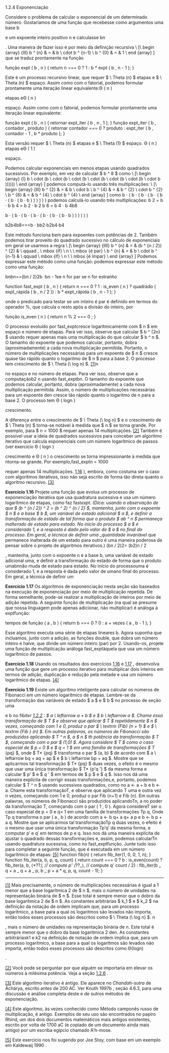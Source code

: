 1.2.4 Exponenciação

Considere o problema de calcular o exponencial de um determinado número. Gostaríamos de uma função que recebesse como argumentos uma base b

e um expoente inteiro positivo n e calculasse bn

. Uma maneira de fazer isso é por meio da definição recursiva \ [\ begin {array} {lll} b ^ {n} & = & b \ cdot b ^ {n-1} \\ b ^ {0} & = & 1 \ end {array} \] que se traduz prontamente na função

função expt ( b , n ) { return n === 0 ? 1 : b \* expt ( b , n - 1 ); }

Este é um processo recursivo linear, que requer $ \ Theta (n) $ etapas e $ \ Theta (n) $ espaço. Assim como com o fatorial, podemos formular prontamente uma iteração linear equivalente:Θ ( n )

etapas eΘ ( n )

espaço. Assim como com o fatorial, podemos formular prontamente uma iteração linear equivalente:

função expt ( b , n ) { retornar expt_iter ( b , n , 1 ); } função expt_iter ( b , contador , produto ) { retornar contador === 0 ? produto : expt_iter ( b , contador - 1 , b \* produto ); }

Esta versão requer $ \ Theta (n) $ etapas e $ \ Theta (1) $ espaço. Θ ( n ) etapas eΘ ( 1 )

espaço.

Podemos calcular exponenciais em menos etapas usando quadrados sucessivos. Por exemplo, em vez de calcular $ b ^ 8 $ como \ [\ begin {array} {l} b \ cdot (b \ cdot (b \ cdot (b \ cdot (b \ cdot (b \ cdot (b \ cdot b )))))) \ end {array} \] podemos computá-lo usando três multiplicações: \ [\ begin {array} {lll} b ^ {2} & = & b \ cdot b \\ b ^ {4} & = & b ^ {2} \ cdot b ^ {2} \\ b ^ {8} & = & b ^ {4} \ cdot b ^ {4} \ end {array} \] como b ⋅ ( b ⋅ ( b ⋅ ( b ⋅ ( b ⋅ ( b ⋅ ( b ⋅ b ) ) ) ) ) ) podemos calculá-lo usando três multiplicações: b 2 = b ⋅ b b 4 = b 2 ⋅ b 2 b 8 = b 4 ⋅ b 4b8

b ⋅ ( b ⋅ ( b ⋅ ( b ⋅ ( b ⋅ ( b ⋅ ( b ⋅ b ) ) ) ) ) )

b2b4b8===b ⋅ bb2⋅b2b4⋅b4

Este método funciona bem para expoentes com potências de 2. Também podemos tirar proveito do quadrado sucessivo no cálculo de exponenciais em geral se usarmos a regra \ [\ begin {array} {llll} b ^ {n} & = & (b ^ {n / 2}) ^ {2} & \ qquad \, \ mbox {if} \ n \ \ mbox {é par} \\ b ^ {n} & = & b \ cdot b ^ {n-1} & \ qquad \ mbox {if} \ n \ \ mbox {é ímpar} \ end {array} \] Podemos expressar este método como uma função: podemos expressar este método como uma função:

bnbn==(bn / 2)2b ⋅bn - 1se n for par se n for estranho

function fast_expt ( b , n ) { return n === 0 ? 1 : is_even ( n ) ? quadrado ( expt_rápida ( b , n / 2 )) : b \* expt_rápida ( b , n - 1 ); }

onde o predicado para testar se um inteiro é par é definido em termos do operador %, que calcula o resto após a divisão do inteiro, por

função is_even ( n ) { return n % 2 === 0 ; }

O processo evoluído por fast_exptcresce logaritmicamente com $ n $ em espaço e número de etapas. Para ver isso, observe que calcular $ b ^ {2n} $ usando requer apenas mais uma multiplicação do que calcular $ b ^ n $. O tamanho do expoente que podemos calcular, portanto, dobra (aproximadamente) a cada nova multiplicação permitida. Portanto, o número de multiplicações necessárias para um expoente de $ n $ cresce quase tão rápido quanto o logaritmo de $ n $ para a base 2. O processo tem crescimento de $ \ Theta (\ log n) $. [[1]](https://so45nujb3h4koud7nsjm2lne4u-ac4c6men2g7xr2a-github.translate.goog/sicp/chapters/1.2.4.html#footnote-1)n

no espaço e no número de etapas. Para ver isso, observe que a computaçãob2 n usando fast_exptbn. O tamanho do expoente que podemos calcular, portanto, dobra (aproximadamente) a cada nova multiplicação permitida. Assim, o número de multiplicações necessárias para um expoente den cresce tão rápido quanto o logaritmo de n para a base 2. O processo tem Θ ( logn )

crescimento.[](https://so45nujb3h4koud7nsjm2lne4u-ac4c6men2g7xr2a-github.translate.goog/sicp/chapters/1.2.4.html#footnote-1)

A diferença entre o crescimento de $ \ Theta (\ log n) $ e o crescimento de $ \ Theta (n) $ torna-se notável à medida que $ n $ se torna grande. Por exemplo, para $ n = 1000 $ requer apenas 14 multiplicações. [[2]](https://so45nujb3h4koud7nsjm2lne4u-ac4c6men2g7xr2a-github.translate.goog/sicp/chapters/1.2.4.html#footnote-2) Também é possível usar a ideia de quadrados sucessivos para conceber um algoritmo iterativo que calcula exponenciais com um número logarítmico de passos (ver exercício Θ ( logn )

crescimento e Θ ( n ) o crescimento se torna impressionante à medida que ntorna-se grande. Por exemplo,fast_exptn = 1000

requer apenas 14 multiplicações.[](https://so45nujb3h4koud7nsjm2lne4u-ac4c6men2g7xr2a-github.translate.goog/sicp/chapters/1.2.4.html#footnote-2) [1,16](https://so45nujb3h4koud7nsjm2lne4u-ac4c6men2g7xr2a-github.translate.goog/sicp/chapters/1.2.4.html#ex_1.16) ), embora, como costuma ser o caso com algoritmos iterativos, isso não seja escrito de forma tão direta quanto o algoritmo recursivo. [[3]](https://so45nujb3h4koud7nsjm2lne4u-ac4c6men2g7xr2a-github.translate.goog/sicp/chapters/1.2.4.html#footnote-3)

**Exercício 1.16** Projete uma função que evolua um processo de exponenciação iterativa que usa quadratura sucessiva e usa um número logarítmico de etapas, como faz fast*expt. (Dica: usando a observação de que $ (b ^ {n / 2}) ^ 2 = (b ^ 2) ^ {n / 2} $, mantenha, junto com o expoente $ n $ e a base $ b $, um variável de estado adicional $ a $, e definir a transformação de estado de tal forma que o produto $ ab ^ n $ permaneça inalterado de estado para estado. No início do processo $ a $ é considerado 1, e a resposta é dado pelo valor de $ a $ no final do processo. Em geral, a técnica de definir uma \_quantidade invariável* que permanece inalterada de um estado para outro é uma maneira poderosa de pensar sobre o projeto de algoritmos iterativos.) (bn / 2)2= (b2)n / 2

, mantenha, junto com o expoente n e a base b, uma variável de estado adicional uma, e definir a transformação do estado de forma que o produto umabnnão muda de estado para estado. No início do processouma é considerado 1, e a resposta é dada pelo valor de umano final do processo. Em geral, a técnica de definir um

**Exercício 1.17** Os algoritmos de exponenciação nesta seção são baseados na execução de exponenciação por meio de multiplicação repetida. De forma semelhante, pode-se realizar a multiplicação de inteiros por meio de adição repetida. A seguinte função de multiplicação (na qual se presume que nossa linguagem pode apenas adicionar, não multiplicar) é análoga à exptfunção:

tempos de função ( a , b ) { return b === 0 ? 0 : a + vezes ( a , b - 1 ); }

Esse algoritmo executa uma série de etapas lineares b. Agora suponha que incluamos, junto com a adição, as funções double, que dobra um número inteiro e halve, que divide um número inteiro (par) por 2. Usando-os, projete uma função de multiplicação análoga fast_exptàquela que usa um número logarítmico de passos.

**Exercício 1.18** Usando os resultados dos exercícios [1,16](https://so45nujb3h4koud7nsjm2lne4u-ac4c6men2g7xr2a-github.translate.goog/sicp/chapters/1.2.4.html#ex_1.16) e [1,17](https://so45nujb3h4koud7nsjm2lne4u-ac4c6men2g7xr2a-github.translate.goog/sicp/chapters/1.2.4.html#ex_1.17) , desenvolva uma função que gere um processo iterativo para multiplicar dois inteiros em termos de adição, duplicação e redução pela metade e usa um número logarítmico de etapas. [[4]](https://so45nujb3h4koud7nsjm2lne4u-ac4c6men2g7xr2a-github.translate.goog/sicp/chapters/1.2.4.html#footnote-4)

**Exercício 1.19** Existe um algoritmo inteligente para calcular os números de Fibonacci em um número logarítmico de etapas. Lembre-se da transformação das variáveis ​​de estado $ a $ e $ b $ no processo de seção uma

e b no fib*iter [1.2.2](https://so45nujb3h4koud7nsjm2lne4u-ac4c6men2g7xr2a-github.translate.goog/sicp/chapters/1.2.2.html) : $ a \ leftarrow a + b $ e $ b \ leftarrow a $. Chame essa transformação de $ T $ e observe que aplicar $ T $ repetidamente $ n $ vezes, começando com 1 e 0, produz o par $ \ textrm {Fib} (n + 1) $ e $ \ textrm {Fib } (n) $. Em outras palavras, os números de Fibonacci são produzidos aplicando $ T ^ n $, a $ n $ th potência da transformação $ T $, começando com o par $ (1,0) $. Agora considere $ T $ como o caso especial de $ p = 0 $ e $ q = 1 $ em uma família de transformações $ T* {pq} $, onde $ T* {pq} $ transforma o par $ (a, b) $ de acordo com $ a \ leftarrow bq + aq + ap $ e $ b \ leftarrow bp + aq $. Mostre que se aplicarmos tal transformação $ T* {pq} $ duas vezes, o efeito é o mesmo que usar uma única transformação $ T* {p'q '} $ da mesma forma e calcular $ p' $ e $ q ' $ em termos de $ p $ e $ q $. Isso nos dá uma maneira explícita de corrigir essas transformações,e, portanto, podemos calcular $ T ^ n $ usando sucessivos quadrados, como no a ← a + b e b ← a. Chame esta transformaçãoT, e observe que aplicando T uma e outra vez n vezes, começando com 1 e 0, produz o par Fib (n+1) e Fib (n). Em outras palavras, os números de Fibonacci são produzidos aplicandoTn, a no poder da transformação T, começando com o par ( 1 , 0 ). Agora considereT ser o caso especial de p = 0 e q= 1 em uma família de transformações Tp q, Onde Tp q transforma o par ( a , b ) de acordo com a ← b q+ a q+ a p e b ← b p + a q. Mostre que se aplicarmos tal transformaçãoTp q duas vezes, o efeito é o mesmo que usar uma única transformação Tp′q′ da mesma forma, e computar p′ e q′ em termos de p e q. Isso nos dá uma maneira explícita de ajustar o quadrado dessas transformações e, assim, podemos calcularTn usando quadratura sucessiva, como no fast_exptfunção. Junte tudo isso para completar a seguinte função, que é executada em um número logarítmico de etapas: [[5]](https://so45nujb3h4koud7nsjm2lne4u-ac4c6men2g7xr2a-github.translate.goog/sicp/chapters/1.2.4.html#footnote-5) function fib(n) { return fib_iter(1, 0, 0, 1, n); } function fib_iter(a, b, p, q, count) { return count === 0 ? b : is_even(count) ? fib_iter(a, b, ⟨*??_⟩, // compute p' ⟨_??\_⟩, // compute q' count / 2) : fib_iter(b _ q + a _ q + a _ p, b _ p + a \* q, p, q, count - 1); }

---

[[1]](https://so45nujb3h4koud7nsjm2lne4u-ac4c6men2g7xr2a-github.translate.goog/sicp/chapters/1.2.4.html#footnote-link-1) Mais precisamente, o número de multiplicações necessárias é igual a 1 menor que a base logarítmica 2 de $ n $, mais o número de unidades na representação binária de $ n $. Esse total é sempre menor que o dobro da base logarítmica 2 de $ n $. As constantes arbitrárias $ k_1 $ e $ k_2 $ na definição da notação de ordem implicam que, para um processo logarítmico, a base para a qual os logaritmos são levados não importa, então todos esses processos são descritos como $ \ Theta (\ log n) $. n

, mais o número de unidades na representação binária de n. Este total é sempre menor que o dobro da base logarítmica 2 den. As constantes arbitráriask1 e k2 na definição de notação de ordem implica que, para um processo logarítmico, a base para a qual os logaritmos são levados não importa, então todos esses processos são descritos como Θ(logn)

.

[[2]](https://so45nujb3h4koud7nsjm2lne4u-ac4c6men2g7xr2a-github.translate.goog/sicp/chapters/1.2.4.html#footnote-link-2) Você pode se perguntar por que alguém se importaria em elevar os números à milésima potência. Veja a seção [1.2.6](https://so45nujb3h4koud7nsjm2lne4u-ac4c6men2g7xr2a-github.translate.goog/sicp/chapters/1.2.6.html) .

[[3]](https://so45nujb3h4koud7nsjm2lne4u-ac4c6men2g7xr2a-github.translate.goog/sicp/chapters/1.2.4.html#footnote-link-3) Este algoritmo iterativo é antigo. Ele aparece no _Chandah-sutra_ de Áchárya, escrito antes de 200 AC. Ver Knuth 1997b , seção 4.6.3, para uma discussão e análise completa deste e de outros métodos de exponenciação.

[[4]](https://so45nujb3h4koud7nsjm2lne4u-ac4c6men2g7xr2a-github.translate.goog/sicp/chapters/1.2.4.html#footnote-link-4) Este algoritmo, às vezes conhecido como Método camponês russo de multiplicação, é antigo. Exemplos de seu uso são encontrados no papiro Rhind, um dos dois documentos matemáticos mais antigos existentes, escrito por volta de 1700 aC (e copiado de um documento ainda mais antigo) por um escriba egípcio chamado A'h-mose.

[[5]](https://so45nujb3h4koud7nsjm2lne4u-ac4c6men2g7xr2a-github.translate.goog/sicp/chapters/1.2.4.html#footnote-link-5) Este exercício nos foi sugerido por Joe Stoy, com base em um exemplo em Kaldewaij 1990 .
